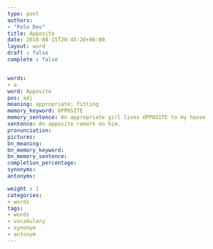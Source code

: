 ```yaml
---
type: post
authors:
- "Polo Dev"
title: Apposite
date: 2018-08-15T20:45:20+06:00
layout: word
draft : false
complete : false


words:
- a
word: Apposite
pos: adj
meaning: appropriate; fitting
memory_keyword: OPPOSITE
memory_sentence: An appropriate girl lives OPPOSITE to my house
sentence: An apposite remark on him.
pronunciation:
pictures:
bn_meaning: 
bn_memory_keyword: 
bn_memory_sentence:
completion_percentage:
synonyms:
antonyms:

weight : 1
categories:
- words
tags:
- words
- vocabulary
- synonym
- antonym
---
```

